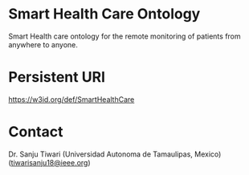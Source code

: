 # Smart Health Care Ontology
Smart Health care ontology for the remote monitoring of patients from anywhere to anyone.
# Persistent URI
https://w3id.org/def/SmartHealthCare
# Contact 
Dr. Sanju Tiwari (Universidad Autonoma de Tamaulipas, Mexico)
(tiwarisanju18@ieee.org)



